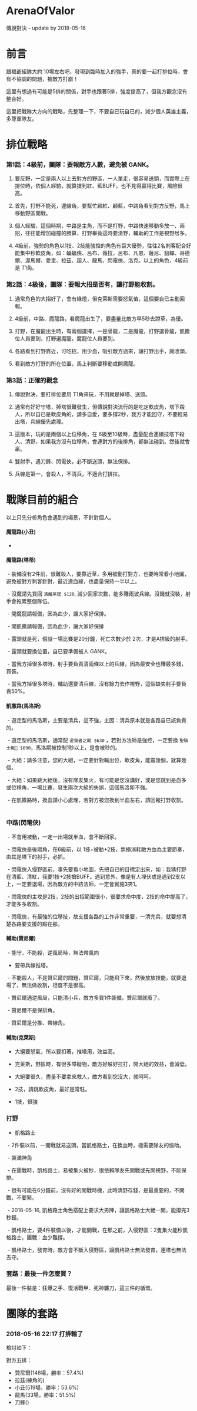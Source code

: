 # ArenaOfValor
傳說對決 - update by 2018-05-16

# 前言

跟福爺組隊大約 10場左右吧，發現到臨時加入的強手，真的要一起打排位時，會有不協調的問題，被敵方打崩！

這里有想過有可能是5排的關係，對手也跟著5排，強度提高了，但我方觀念沒有整合好。

這里把戰隊大方向的戰略，先整理一下，不要自已玩自已的，減少個人英雄主義，多尊重隊友。

# 排位戰略

### 第1話：4級前，團隊：要報敵方人數，避免被 GANK。

01. 要反野，一定是兩人以上去對方的野區，一人單走，很容易送頭，而實際上在排位時，依個人經驗，就算搶到紅、藍BUFF，也不見得贏得比賽，風險很高。

02. 首先，打野不能死，邊線角，要幫忙顧紅、顧藍，中路角看到對方反野，馬上移動野區開戰。

03. 個人經驗，這個時期，中路是主角，而不是打野，中路快速移動多放一、兩招，往往能增加碰撞的勝算，打野畢竟這時要清野，輔助的工作是視野居多。

04. 4級前，強勢的角色以1技、2技能強控的角色有巨大優勢，往往2名刺客配合好能集中秒軟皮角，如：蝙蝠俠、呂布、薇拉，呂布、凡恩、薩尼、貂蟬、哥德爾、渥馬爾、愛里、拉茲、超人、龍馬、閃電俠、洛克。以上的角色，4級前是 T1角。


### 第2話：4級後，團隊：要報大招是否有，讓打野能收割。

01. 通常角色的大招好了，會有綠燈，但克萊斯需要怒氣值，這個要自已主動回報。

02. 4級前，中路、魔龍路，看魔龍出生了，要盡量比敵方早5秒去蹲草，為優。

03. 打野，在魔龍出生時，有兩個選擇，一是骨龍，二是魔龍，打野選骨龍，凱撒位人員要到，打野選魔龍，魔龍位人員要到。

04. 各路看到打野靠近，可吃招，用少血，吸引敵方過來，讓打野出手，就收頭。

05. 看到敵方打野的所在位置，馬上判斷要移動或開魔龍。

### 第3話：正確的觀念

01. 傳說對決，要打排位要用 T1角來玩，不用就是掉塔、送頭。

02. 通常有好好守塔，掉塔很難發生，但傳說對決流行的是吃定軟皮角，塔下殺人，所以自已是軟皮角的，請多自愛，要多撐2秒，我方才能回守，不要輕易出塔，兵線優先處理。

03. 這版本，玩的是兩個以上位移角，在 6級至10級時，盡量配合連續技塔下殺人、清野，如果我方沒有位移角，會連對方的後排角，都無法碰到。然後就會贏。

04. 雙射手，遇刀鋒、閃電俠，必不斷送頭，無法保排。

05. 兵線是第一，會殺人，不清兵，不適合打排拉。



# 戰隊目前的組合
以上只先分析角色會遇到的場景，不針對個人。


#### 魔龍路(小丑)

  - 

#### 魔龍路(琳蒂)

  - 裝備沒有2件前，很難殺人，要靠近草，多用被動打對方，也要時常看小地圖，避免被對方刺客針對，最近連血線，也盡量保持一半以上。
  
  - 沒魔請先買回 `清醒吊墜 $120`, 減少回家次數，能多賺兩波兵線。沒錢就沒裝，射手會拖累整個隊伍。
  
  - 開魔龍請報備，因為血少，讓大家好保排。
  
  - 開凱撒請報備，因為血少，讓大家好保排
  
  - 露頭就是死，假設一場比賽是20分鐘，死亡次數少於 2次，才是A排級的射手。
  
  - 露頭就要換位置，自已要準備被人 GANK。
  
  - 當我方掉很多塔時，射手要負責清兩條以上的兵線，因為最安全也賺最多錢，買裝。
  
  - 當我方掉很多塔時，輔助還要清兵線，沒有餘力去作視野，這個缺失射手要負責50%。
 


#### 凱撒路(馬洛斯)

  - 遊走型的馬洛斯，主要是清兵，這不強，主因：清兵原本就是各路自已該負責的。
  
  
  - 遊走型的馬洛斯，通常配 `遊蕩者之靴 $630` ，若對方法師是強控，一定要換 `聖騎士戰𦖹 $690`，馬洛期被控制1秒以上，是會被秒的。
  
  
  - 大絕：請多注意，您的大絕，一定要針對輸出位、軟皮角，能震幾個，就算幾個。
  
  
  - 大絕：如果跳大絕後，沒有隊友集火，有可能是您沒講好，或是您跳到是血多或位移角，一場比賽，發生兩次大絕的失誤，這個馬洛斯不強。
  
  
  - 在凱撒路時，換血請小心處理，若對方被您換到半血左右，請回報打野收割。
  
  
### 中路(閃電俠)


  - 不會用被動，一定一出場就半血，會不斷回家。
  
  - 閃電俠是後期角，在6級前，以 1技+被動+2技，無損消耗敵方血為主要節奏，由其是塔下的射手，必抓。
  
  - 閃電俠入侵野區前，事先要看小地圖，先把自已的目標定出來，如：我猜打野在清藍、清紅，我要1技+2技搶BUFF。遇到意外，像是有人埋伏或是遇到2支以上，一定要退場，因為敵方的中路法師，一定會實施3夾1。
  
  - 閃電俠的主攻是2技，2技的出招範圍很小，很要求命中度，2技的命中提高了，才能多多收割。
  
  - 閃電俠，有最強的位移技，故支援各路的工作非常重要，一清完兵，就要想清楚各路要支援的點在那。


#### 輔助(贊尼爾)

  - 能守，不能殺，逆風局時，無法帶風向
  
  - 要帶兵線推塔。

  - 不能殺人，不是贊尼爾的問題，贊尼爾，只能飛下來，然後放放技能，就要退場了，無法做收割，坦度不是很高。
  
  - 贊尼爾遇逆風局，只能清小兵，敵方多買1件裝備，贊尼爾就廢了。
  
  - 贊尼爾不是保排角。
  
  - 贊尼爾是分推、帶線角。
 
#### 輔助(克萊斯)

 - 大絕要怒氣，所以要扣著，推塔用，效益高。
 
 - 克萊斯，野區時，有很多障礙物，敵方好躲好拉打，開大絕的效益，會減低。 
 
 - 大絕要很久，盡量不要拿來救人，敵方看到您沒大，就呵呵。
 
 - 2技，請跳軟皮角，最好是常駐。
 
 - 1技，很強
 

 
 

### 打野

- 凱格路士

  - 2件裝以前，一開戰就易送頭，當凱格路士，在換血時，極需要隊友的協助。
  
  - 裝滿神角
  
  - 在團戰時，凱格路士，易被集火被秒，很依賴隊友先開戰或先開視野，不能保排。
  
  - 很有可能在6分鐘前，沒有好的開戰時機，此時清野存錢，是最重要的，不開戰，不要緊。
  
  - 2018-05-16, 凱格路士角色搭配上要求大男陣，讓凱格路士大絕一開，能撐完3秒鐘。
  
  - 凱格路士，要4件裝備以後，才能開戰，在那之前，入侵野區：2隻集火能秒凱格路士，團戰：血少難撐。
  
  - 凱格路士，發育時，敵方會不斷入侵野區，讓凱格路士無法發育，連塔也無法去守。
  
  
### 套路：最後一件怎麼買？

最後一件裝是：狂爆之手、復活戰甲、死神鐮刀，這三件的循環。

# 團隊的套路

### 2018-05-16 22:17 打排輸了

檢討如下：

對方五排：
- 贊尼爾(148場，勝率：57.4%)
- 拉茲(練角的)
- 小丑(519場，勝率：53.6%)
- 龍馬(33場，勝率：51.5%)
- 刀鋒()





